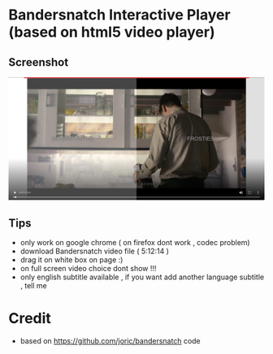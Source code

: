 # Bandersnatch Interactive Player (based on html5 video player)

## Screenshot

  ![Screenshot](screenshot/option-example.png)
## Tips

* only work on google chrome ( on firefox dont work , codec problem)
* download Bandersnatch video file ( 5:12:14 )
* drag it on white box on page :)
* on full screen video choice dont show !!!
* only english subtitle available , if you want add another language subtitle , tell me

# Credit
* based on https://github.com/joric/bandersnatch code
